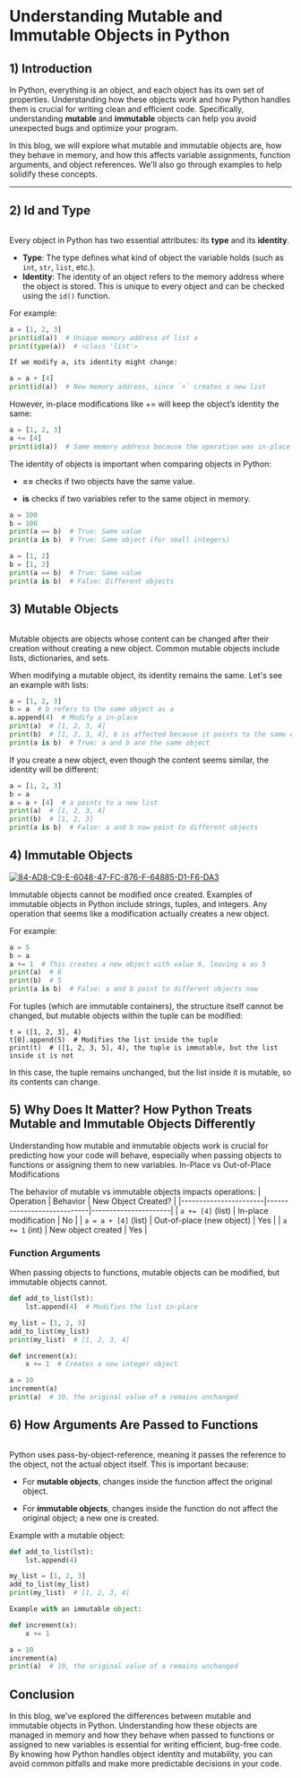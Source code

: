 <a href="https://zupimages.net/viewer.php?id=25/17/4mf5.png"><img src="https://zupimages.net/up/25/17/4mf5.png" alt="" /></a>

# Understanding Mutable and Immutable Objects in Python

## 1) Introduction

In Python, everything is an object, and each object has its own set of properties. Understanding how these objects work and how Python handles them is crucial for writing clean and efficient code. Specifically, understanding **mutable** and **immutable** objects can help you avoid unexpected bugs and optimize your program.

In this blog, we will explore what mutable and immutable objects are, how they behave in memory, and how this affects variable assignments, function arguments, and object references. We'll also go through examples to help solidify these concepts.

---

## 2) Id and Type
<a href="https://zupimages.net/viewer.php?id=25/17/69k1.png"><img src="https://zupimages.net/up/25/17/69k1.png" alt="" /></a> 

Every object in Python has two essential attributes: its **type** and its **identity**.

- **Type**: The type defines what kind of object the variable holds (such as `int`, `str`, `list`, etc.).
- **Identity**: The identity of an object refers to the memory address where the object is stored. This is unique to every object and can be checked using the `id()` function.

For example:

```python
a = [1, 2, 3]
print(id(a))  # Unique memory address of list a
print(type(a))  # <class 'list'>

If we modify a, its identity might change:

a = a + [4]
print(id(a))  # New memory address, since `+` creates a new list
```
However, in-place modifications like += will keep the object’s identity the same:
```python
a = [1, 2, 3]
a += [4]
print(id(a))  # Same memory address because the operation was in-place
```
The identity of objects is important when comparing objects in Python:
- **==** checks if two objects have the same value.

- **is** checks if two variables refer to the same object in memory.
````python
a = 100
b = 100
print(a == b)  # True: Same value
print(a is b)  # True: Same object (for small integers)

a = [1, 2]
b = [1, 2]
print(a == b)  # True: Same value
print(a is b)  # False: Different objects
````
## 3) Mutable Objects
<a href="https://zupimages.net/viewer.php?id=25/17/ijv4.png"><img src="https://zupimages.net/up/25/17/ijv4.png" alt="" /></a> 

Mutable objects are objects whose content can be changed after their creation without creating a new object. Common mutable objects include lists, dictionaries, and sets.

When modifying a mutable object, its identity remains the same. Let's see an example with lists:
````python
a = [1, 2, 3]
b = a  # b refers to the same object as a
a.append(4)  # Modify a in-place
print(a)  # [1, 2, 3, 4]
print(b)  # [1, 2, 3, 4], b is affected because it points to the same object
print(a is b)  # True: a and b are the same object
````
If you create a new object, even though the content seems similar, the identity will be different:
````python
a = [1, 2, 3]
b = a
a = a + [4]  # a points to a new list
print(a)  # [1, 2, 3, 4]
print(b)  # [1, 2, 3]
print(a is b)  # False: a and b now point to different objects
````
## 4) Immutable Objects
<a href="https://ibb.co/KzpJzsYC"><img src="https://i.ibb.co/FqLFqY9G/84-AD8-C9-E-6048-47-FC-876-F-64885-D1-F6-DA3.png" alt="84-AD8-C9-E-6048-47-FC-876-F-64885-D1-F6-DA3" border="0"></a>  

Immutable objects cannot be modified once created. Examples of immutable objects in Python include strings, tuples, and integers. Any operation that seems like a modification actually creates a new object.

For example:
````python
a = 5
b = a
a += 1  # This creates a new object with value 6, leaving a as 5
print(a)  # 6
print(b)  # 5
print(a is b)  # False: a and b point to different objects now
````
For tuples (which are immutable containers), the structure itself cannot be changed, but mutable objects within the tuple can be modified:
````
t = ([1, 2, 3], 4)
t[0].append(5)  # Modifies the list inside the tuple
print(t)  # ([1, 2, 3, 5], 4), the tuple is immutable, but the list inside it is not
````
In this case, the tuple remains unchanged, but the list inside it is mutable, so its contents can change.

## 5) Why Does It Matter? How Python Treats Mutable and Immutable Objects Differently

Understanding how mutable and immutable objects work is crucial for predicting how your code will behave, especially when passing objects to functions or assigning them to new variables.
In-Place vs Out-of-Place Modifications

The behavior of mutable vs immutable objects impacts operations:
| Operation             | Behavior                   | New Object Created? |
|-----------------------|----------------------------|----------------------|
| `a += [4]` (list)     | In-place modification       | No                   |
| `a = a + [4]` (list)  | Out-of-place (new object)   | Yes                  |
| `a += 1` (int)        | New object created          | Yes                  |

### Function Arguments

When passing objects to functions, mutable objects can be modified, but immutable objects cannot.
````python
def add_to_list(lst):
    lst.append(4)  # Modifies the list in-place

my_list = [1, 2, 3]
add_to_list(my_list)
print(my_list)  # [1, 2, 3, 4]

def increment(x):
    x += 1  # Creates a new integer object

a = 10
increment(a)
print(a)  # 10, the original value of a remains unchanged
````
## 6) How Arguments Are Passed to Functions
<a href="https://zupimages.net/viewer.php?id=25/17/dmek.png"><img src="https://zupimages.net/up/25/17/dmek.png" alt="" /></a> 

Python uses pass-by-object-reference, meaning it passes the reference to the object, not the actual object itself. This is important because:

- For **mutable objects**, changes inside the function affect the original object.

- For **immutable objects**, changes inside the function do not affect the original object; a new one is created.

Example with a mutable object:
````python
def add_to_list(lst):
    lst.append(4)

my_list = [1, 2, 3]
add_to_list(my_list)
print(my_list)  # [1, 2, 3, 4]

Example with an immutable object:

def increment(x):
    x += 1

a = 10
increment(a)
print(a)  # 10, the original value of a remains unchanged
````

## Conclusion

In this blog, we've explored the differences between mutable and immutable objects in Python. Understanding how these objects are managed in memory and how they behave when passed to functions or assigned to new variables is essential for writing efficient, bug-free code. By knowing how Python handles object identity and mutability, you can avoid common pitfalls and make more predictable decisions in your code.
